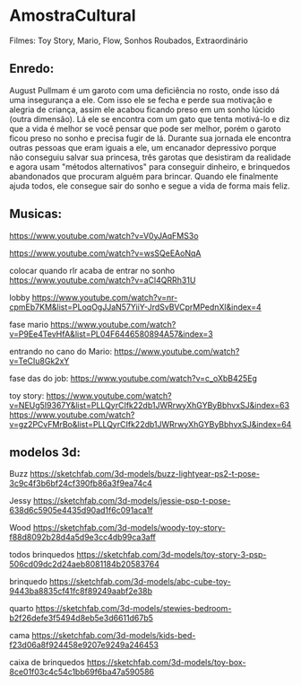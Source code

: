 # AmostraCultural

Filmes: Toy Story, Mario, Flow, Sonhos Roubados, Extraordinário

## Enredo:
August Pullmam é um garoto com uma deficiência no rosto, onde isso dá uma insegurança a ele. Com isso ele se fecha e perde sua motivação e alegria de criança, assim ele acabou ficando preso em um sonho lúcido (outra dimensão). Lá ele se encontra com um gato que tenta motivá-lo e diz que a vida é melhor se você pensar que pode ser melhor, porém o garoto ficou preso no sonho e precisa fugir de lá. Durante sua jornada ele encontra outras pessoas que eram iguais a ele, um encanador depressivo porque não conseguiu salvar sua princesa, três garotas que desistiram da realidade e agora usam "métodos alternativos" para conseguir dinheiro, e brinquedos abandonados que procuram alguém para brincar. Quando ele finalmente ajuda todos, ele consegue sair do sonho e segue a vida de forma mais feliz.

## Musicas:
https://www.youtube.com/watch?v=V0yJAqFMS3o

https://www.youtube.com/watch?v=wsSQeEAoNqA

colocar quando rlr acaba de entrar no sonho
https://www.youtube.com/watch?v=aCl4QRRh31U

lobby
https://www.youtube.com/watch?v=nr-cpmEb7KM&list=PLoqOgJJaN57YiiY-JrdSvBVCprMPednXl&index=4

fase mario
https://www.youtube.com/watch?v=P9Ee4TevHfA&list=PL04F6446580894A57&index=3

entrando no cano do Mario:
https://www.youtube.com/watch?v=TeCIu8Gk2xY

fase das do job:
https://www.youtube.com/watch?v=c_oXbB425Eg

toy story:
https://www.youtube.com/watch?v=NEUg5I9367Y&list=PLLQyrCIfk22db1JWRrwyXhGYByBbhvxSJ&index=63
https://www.youtube.com/watch?v=gz2PCvFMrBo&list=PLLQyrCIfk22db1JWRrwyXhGYByBbhvxSJ&index=64



## modelos 3d:

Buzz
https://sketchfab.com/3d-models/buzz-lightyear-ps2-t-pose-3c9c4f3b6bf24cf390fb86a3f9ea74c4

Jessy
https://sketchfab.com/3d-models/jessie-psp-t-pose-638d6c5905e4435d90ad1f6c091aca1f

Wood
https://sketchfab.com/3d-models/woody-toy-story-f88d8092b28d4a5d9e3cc4db99ca3aff

todos brinquedos
https://sketchfab.com/3d-models/toy-story-3-psp-506cd09dc2d24aeb8081184b20583764

brinquedo
https://sketchfab.com/3d-models/abc-cube-toy-9443ba8835cf41fc8f89249aabf2e38b

quarto
https://sketchfab.com/3d-models/stewies-bedroom-b2f26defe3f5494d8eb5e3d6611d67b5

cama
https://sketchfab.com/3d-models/kids-bed-f23d06a8f924458e9207e9249a246453

caixa de brinquedos
https://sketchfab.com/3d-models/toy-box-8ce01f03c4c54c1bb69f6ba47a590586
